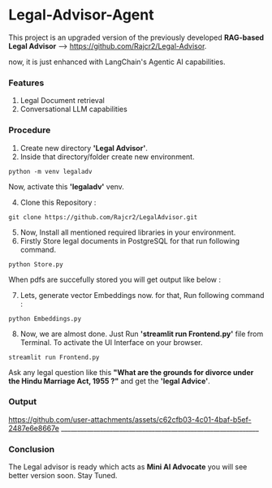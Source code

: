 # Legal-Advisor-Agent

This project is an upgraded version of the previously developed **RAG-based Legal Advisor** --> https://github.com/Rajcr2/Legal-Advisor.

now, it is just enhanced with LangChain's Agentic AI capabilities.

### Features

1. Legal Document retrieval
2. Conversational LLM capabilities

### Procedure

1.   Create new directory **'Legal Advisor'**.
2.   Inside that directory/folder create new environment.
   
   ```
   python -m venv legaladv
   ```

  Now, activate this **'legaladv'** venv.
  
4.   Clone this Repository :

   ```
   git clone https://github.com/Rajcr2/LegalAdvisor.git
   ```
5.   Now, Install all mentioned required libraries in your environment.
6.   Firstly Store legal documents in PostgreSQL for that run following command.
   ```
   python Store.py
   ``` 
   When pdfs are succefully stored you will get output like below :

7.   Lets, generate vector Embeddings now. for that, Run following command :
   
    python Embeddings.py

8.   Now, we are almost done. Just Run **'streamlit run Frontend.py'** file from Terminal. To activate the UI Interface on your browser.
   
    streamlit run Frontend.py
   
   Ask any legal question like this **"What are the grounds for divorce under the Hindu Marriage Act, 1955 ?"** and get the **'legal Advice'**.

### Output

https://github.com/user-attachments/assets/c62cfb03-4c01-4baf-b5ef-2487e6e8667e
                           _____________________________________________________________

### Conclusion

The Legal advisor is ready which acts as **Mini AI Advocate** you will see better version soon. Stay Tuned.
